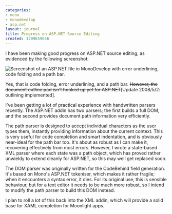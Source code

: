 ```yaml
---
categories:
- mono
- monodevelop
- asp.net
layout: journal
title: Progress on ASP.NET Source Editing
created: 1209659656
---
```

I have been making good progress on ASP.NET source editing, as evidenced by the following screenshot:

<img src="http://mjhutchinson.com/files/images/MonoScreenshots/AspNetCodeFolding.png" alt="Screenshot of an ASP.NET file in MonoDevelop with error underlining, code folding and a path bar." style="max-width:98%" />

Yes, that is code folding, error underlining, and a path bar. <strike>However, the document outline pad isn't hooked up yet for ASP.NET</strike>[Update 2008/5/2: outlining implemented].

I've been getting a lot of practical experience with handwritten parsers recently. The ASP.NET addin has two parsers; the first builds a full DOM, and the second provides document path information very efficiently.
<!--break-->
The path parser is designed to accept individual characters as the user types them, instantly providing information about the current context. This is very useful for code completion and smart indentation, and is obviously near-ideal for the path bar too. It's about as robust as I can make it, recovering effectively from most errors. However, I wrote a state-based XML parser where each state was a path object, which has proved rather unwieldy to extend cleanly for ASP.NET, so this may well get replaced soon.

The DOM parser was originally written for the CodeBehind field generation. It's based on Mono's ASP.NET tokeniser, which makes it rather fragile; when it encounters a syntax error, it dies. For its original use, this is sensible behaviour, but for a text editor it needs to be much more robust, so I intend to modify the path parser to build this DOM instead.

I plan to roll a lot of this back into the XML addin, which will provide a solid base for XAML completion for Moonlight apps.
